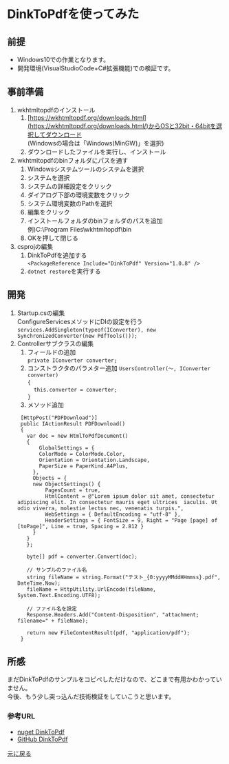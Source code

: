 # DinkToPdfを使ってみた

## 前提
- Windows10での作業となります。
- 開発環境(VisualStudioCode+C#拡張機能)での検証です。

## 事前準備
1. wkhtmltopdfのインストール
   1. [https://wkhtmltopdf.org/downloads.html](https://wkhtmltopdf.org/downloads.html/)からOSと32bit・64bitを選択してダウンロード  
   (Windowsの場合は「Windows(MinGW)」を選択)
   1. ダウンロードしたファイルを実行し、インストール
 1. wkhtmltopdfのbinフォルダにパスを通す
    1. Windowsシステムツールのシステムを選択
    1. システムを選択
    1. システムの詳細設定をクリック
    1. ダイアログ下部の環境変数をクリック
    1. システム環境変数のPathを選択
    1. 編集をクリック
    1. インストールフォルダのbinフォルダのパスを追加  
    例)C:\Program Files\wkhtmltopdf\bin
    1. OKを押して閉じる
1. csprojの編集
    1. DinkToPdfを追加する  
```<PackageReference Include="DinkToPdf" Version="1.0.8" />```
    1. ```dotnet restore```を実行する

## 開発
1. Startup.csの編集  
ConfigureServicesメソッドにDIの設定を行う  
```services.AddSingleton(typeof(IConverter), new SynchronizedConverter(new PdfTools()));```
1. Controllerサブクラスの編集
   1. フィールドの追加  
     ```private IConverter converter;```
   1. コンストラクタのパラメター追加
     ```UsersController(～, IConverter converter)```  
     ```{```  
     ```   this.converter = converter; ```  
     ```} ```  
   1. メソッド追加  
   ``` CSharp
    [HttpPost("PDFDownload")]
    public IActionResult PDFDownload()
    {
      var doc = new HtmlToPdfDocument()
      {
          GlobalSettings = {
          ColorMode = ColorMode.Color,
          Orientation = Orientation.Landscape,
          PaperSize = PaperKind.A4Plus,
        },
        Objects = {
        new ObjectSettings() {
            PagesCount = true,
            HtmlContent = @"Lorem ipsum dolor sit amet, consectetur adipiscing elit. In consectetur mauris eget ultrices  iaculis. Ut                               odio viverra, molestie lectus nec, venenatis turpis.",
            WebSettings = { DefaultEncoding = "utf-8" },
            HeaderSettings = { FontSize = 9, Right = "Page [page] of [toPage]", Line = true, Spacing = 2.812 }
        }
      }
      };

      byte[] pdf = converter.Convert(doc);

      // サンプルのファイル名
      string fileName = string.Format("テスト_{0:yyyyMMddHHmmss}.pdf", DateTime.Now);
      fileName = HttpUtility.UrlEncode(fileName, System.Text.Encoding.UTF8);

      // ファイル名を設定
      Response.Headers.Add("Content-Disposition", "attachment; filename=" + fileName);

      return new FileContentResult(pdf, "application/pdf");
    }   
   ```

## 所感
まだDinkToPdfのサンプルをコピペしただけなので、どこまで有用かわかっていません。  
今後、もう少し突っ込んだ技術検証をしていこうと思います。

### 参考URL
- [nuget DinkToPdf](https://www.nuget.org/packages/DinkToPdf/)  
- [GitHub DinkToPdf](https://github.com/rdvojmoc/DinkToPdf)


[元に戻る](README.md)